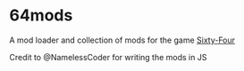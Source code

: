 # 64mods

A mod loader and collection of mods for the game [Sixty-Four](https://store.steampowered.com/app/2659900/Sixty_Four/)

Credit to @NamelessCoder for writing the mods in JS
